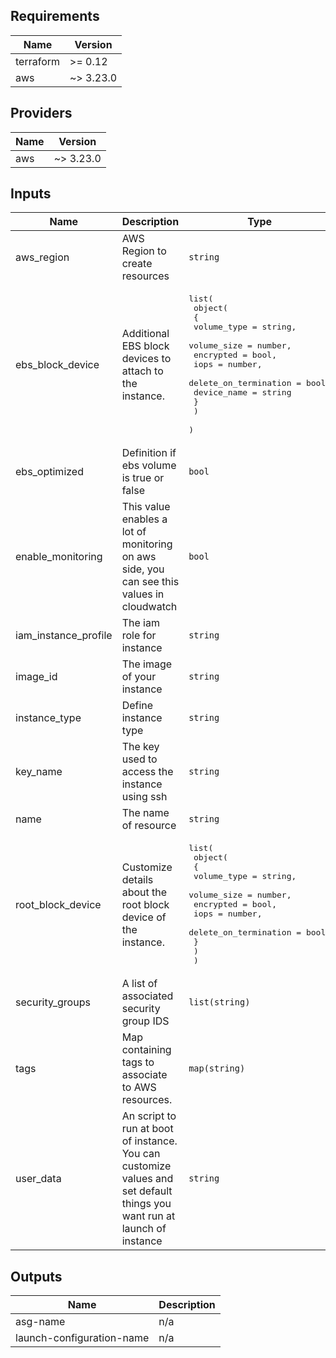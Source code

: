 ## Requirements

| Name | Version |
|------|---------|
| terraform | >= 0.12 |
| aws | ~> 3.23.0 |

## Providers

| Name | Version |
|------|---------|
| aws | ~> 3.23.0 |

## Inputs

| Name | Description | Type | Default | Required |
|------|-------------|------|---------|:--------:|
| aws\_region | AWS Region to create resources | `string` | `"us-west-2"` | no |
| ebs\_block\_device | Additional EBS block devices to attach to the instance. | <pre>list(<br>  object(<br>  {<br>    volume_type           = string,<br>    volume_size           = number,<br>    encrypted             = bool,<br>    iops                  = number,<br>    delete_on_termination = bool,<br>    device_name           = string<br>  }<br>  )<br>  )</pre> | `[]` | no |
| ebs\_optimized | Definition if ebs volume is true or false | `bool` | `true` | no |
| enable\_monitoring | This value enables a lot of monitoring on aws side, you can see this values in cloudwatch | `bool` | `true` | no |
| iam\_instance\_profile | The iam role for instance | `string` | `null` | no |
| image\_id | The image of your instance | `string` | `""` | no |
| instance\_type | Define instance type | `string` | `"t3.micro"` | no |
| key\_name | The key used to access the instance using ssh | `string` | `"moreira-lab"` | no |
| name | The name of resource | `string` | `"moreira-lab"` | no |
| root\_block\_device | Customize details about the root block device of the instance. | <pre>list(<br>  object(<br>  {<br>    volume_type           = string,<br>    volume_size           = number,<br>    encrypted             = bool,<br>    iops                  = number,<br>    delete_on_termination = bool<br>  }<br>  )<br>  )</pre> | <pre>[<br>  {<br>    "delete_on_termination": true,<br>    "encrypted": true,<br>    "iops": 0,<br>    "volume_size": 8,<br>    "volume_type": "gp2"<br>  }<br>]</pre> | no |
| security\_groups | A list of associated security group IDS | `list(string)` | `[]` | no |
| tags | Map containing tags to associate to AWS resources. | `map(string)` | `{}` | no |
| user\_data | An script to run at boot of instance. You can customize values and set default things you want run at launch of instance | `string` | `null` | no |

## Outputs

| Name | Description |
|------|-------------|
| asg-name | n/a |
| launch-configuration-name | n/a |